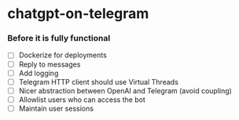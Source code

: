 # chatgpt-on-telegram

### Before it is fully functional

- [ ] Dockerize for deployments
- [ ] Reply to messages
- [ ] Add logging
- [ ] Telegram HTTP client should use Virtual Threads
- [ ] Nicer abstraction between OpenAI and Telegram (avoid coupling)
- [ ] Allowlist users who can access the bot
- [ ] Maintain user sessions
